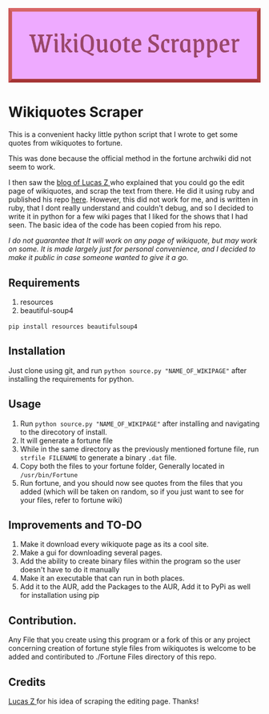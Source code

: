 ![](https://github.com/KrishnarajT/WikiQuote-Scraper/blob/master/Wikiquote%20Scrapper_.png)

# Wikiquotes Scraper

This is a convenient hacky little python script that I wrote to get some quotes from wikiquotes to fortune. 

This was done because the official method in the fortune archwiki did not seem to work. 

I then saw the [blog of Lucas Z ](https://www.lukaszielinski.de/blog/posts/2019/01/20/how-to-scrape-wikiquote/#:~:text=Open%20it%20on%20your%20browser,lines%20that%20only%20contain%20quotes.) who explained that you could go the edit page of wikiquotes, and scrap the text from there. He did it using ruby and published his repo [here](https://github.com/lukas2/wikiquote_to_fortune). However, this did not work for me, and is written in ruby, that I dont really understand and couldn't debug, and so I decided to write it in python for a few wiki pages that I liked for the shows that I had seen. The basic idea of the code has been copied from his repo.

_I do not guarantee that It will work on any page of wikiquote, but may work on some. It is made largely just for personal convenience, and I decided to make it public in case someone wanted to give it a go._

## Requirements

1. resources
2. beautiful-soup4

`pip install resources beautifulsoup4` 

## Installation

Just clone using git, and run `python source.py "NAME_OF_WIKIPAGE"` after installing the requirements for python. 

## Usage

1. Run `python source.py "NAME_OF_WIKIPAGE"` after installing and navigating to the direcotory of install. 
2. It will generate a fortune file
3. While in the same directory as the previously mentioned fortune file, run `strfile FILENAME` to generate a binary `.dat` file. 
4. Copy both the files to your fortune folder, Generally located in `/usr/bin/Fortune`
5. Run fortune, and you should now see quotes from the files that you added (which will be taken on random, so if you just want to see for your files, refer to fortune wiki)

## Improvements and TO-DO

1. Make it download every wikiquote page as its a cool site.
2. Make a gui for downloading several pages.
3. Add the ability to create binary files within the program so the user doesn't have to do it manually
4. Make it an executable that can run in both places.
5. Add it to the AUR, add the Packages to the AUR, Add it to PyPi as well for installation using pip

## Contribution.

Any File that you create using this program or a fork of this or any project concerning creation of fortune style files from wikiquotes is welcome to be added and contiributed to ./Fortune Files directory of this repo.

## Credits

[Lucas Z ](https://www.lukaszielinski.de/blog/posts/2019/01/20/how-to-scrape-wikiquote/#:~:text=Open%20it%20on%20your%20browser,lines%20that%20only%20contain%20quotes.) for his idea of scraping the editing page. Thanks!
